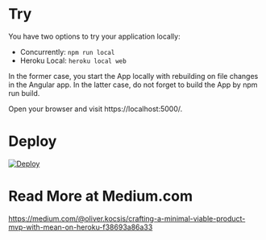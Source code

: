 # Try

You have two options to try your application locally: 

- Concurrently: `npm run local`
- Heroku Local: `heroku local web`

In the former case, you start the App locally with rebuilding on file changes in the Angular app. In the latter case, do not forget to build the App by npm run build.

Open your browser and visit https://localhost:5000/.

# Deploy

[![Deploy](https://www.herokucdn.com/deploy/button.svg)](https://heroku.com/deploy)

# Read More at Medium.com

https://medium.com/@oliver.kocsis/crafting-a-minimal-viable-product-mvp-with-mean-on-heroku-f38693a86a33
